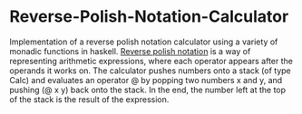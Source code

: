# Reverse-Polish-Notation-Calculator
Implementation of a reverse polish notation calculator using a variety of monadic functions in haskell.
[Reverse polish notation](https://en.wikipedia.org/wiki/Reverse_Polish_notation) is a way of representing arithmetic expressions, where each operator appears after the operands it works on. The calculator pushes numbers onto a stack (of type Calc) and evaluates an operator @ by popping two numbers x and y, and pushing (@ x y) back onto the stack. In the end, the number left at the top of the stack is the result of the expression.
